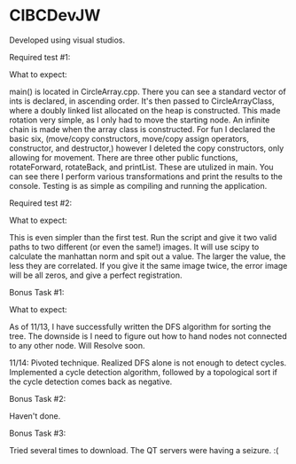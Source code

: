 # CIBCDevJW

Developed using visual studios. 

Required test #1:

What to expect:

main() is located in CircleArray.cpp. There you can see a standard vector of ints is declared, in ascending order. 
It's then passed to CircleArrayClass, where a doubly linked list allocated on the heap is constructed. This made
rotation very simple, as I only had to move the starting node. An infinite chain is made when the array class is constructed.
For fun I declared the basic six, (move/copy constructors, move/copy assign operators, constructor, and destructor,)
however I deleted the copy constructors, only allowing for movement. There are three other public functions,
rotateForward, rotateBack, and printList. These are utulized in main. You can see there I perform various transformations and
print the results to the console. Testing is as simple as compiling and running the application.

Required test #2:

What to expect:

This is even simpler than the first test. Run the script and give it two valid paths to two different (or even the same!) images.
It will use scipy to calculate the manhattan norm and spit out a value. The larger the value, the less they are correlated.
If you give it the same image twice, the error image will be all zeros, and give a perfect registration.

Bonus Task #1:

What to expect:

As of 11/13, I have successfully written the DFS algorithm for sorting the tree. The downside is I need to figure out how to hand nodes not connected to any other node. Will Resolve soon.

11/14: Pivoted technique. Realized DFS alone is not enough to detect cycles. Implemented a cycle detection algorithm, followed by a topological sort if the cycle detection comes back as negative.

Bonus Task #2:

Haven't done.

Bonus Task #3:

Tried several times to download. The QT servers were having a seizure. :(
